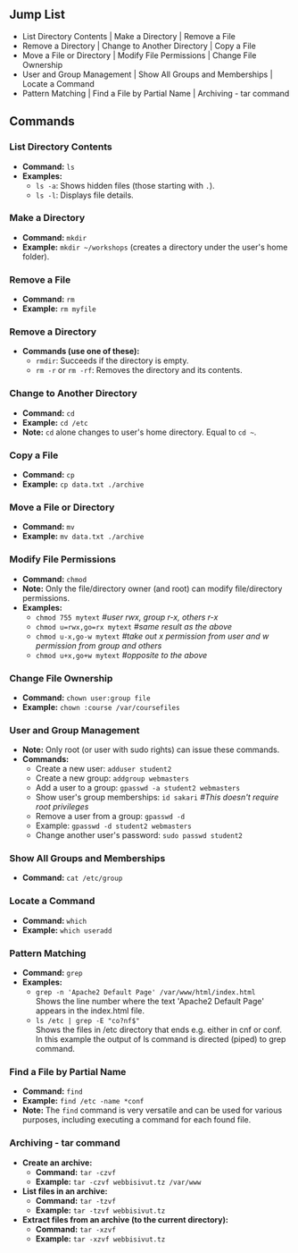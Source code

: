 ## Jump List

- List Directory Contents | Make a Directory | Remove a File
- Remove a Directory | Change to Another Directory | Copy a File
- Move a File or Directory | Modify File Permissions | Change File Ownership
- User and Group Management | Show All Groups and Memberships | Locate a Command
- Pattern Matching | Find a File by Partial Name | Archiving - tar command

## Commands

### List Directory Contents
- **Command:** `ls`
- **Examples:**
  - `ls -a`: Shows hidden files (those starting with `.`).
  - `ls -l`: Displays file details.

### Make a Directory
- **Command:** `mkdir`
- **Example:** `mkdir ~/workshops` (creates a directory under the user's home folder).

### Remove a File
- **Command:** `rm`
- **Example:** `rm myfile`

### Remove a Directory
- **Commands (use one of these):**
  - `rmdir`: Succeeds if the directory is empty.
  - `rm -r` or `rm -rf`: Removes the directory and its contents.

### Change to Another Directory
- **Command:** `cd`
- **Example:** `cd /etc`
- **Note:** `cd` alone changes to user's home directory. Equal to `cd ~`.

### Copy a File
- **Command:** `cp`
- **Example:** `cp data.txt ./archive`

### Move a File or Directory
- **Command:** `mv`
- **Example:** `mv data.txt ./archive`

### Modify File Permissions
- **Command:** `chmod`
- **Note:** Only the file/directory owner (and root) can modify file/directory permissions.
- **Examples:**
  - `chmod 755 mytext` _#user rwx, group r-x, others r-x_
  - `chmod u=rwx,go=rx mytext` _#same result as the above_
  - `chmod u-x,go-w mytext` _#take out x permission from user and w permission from group and others_
  - `chmod u+x,go+w mytext` _#opposite to the above_

### Change File Ownership
- **Command:** `chown user:group file`
- **Example:** `chown :course /var/coursefiles`

### User and Group Management
- **Note:** Only root (or user with sudo rights) can issue these commands.
- **Commands:**
  - Create a new user: `adduser student2`
  - Create a new group: `addgroup webmasters`
  - Add a user to a group: `gpasswd -a student2 webmasters`
  - Show user's group memberships: `id sakari` _#This doesn't require root privileges_
  - Remove a user from a group: `gpasswd -d`
  - Example: `gpasswd -d student2 webmasters`
  - Change another user's password: `sudo passwd student2`

### Show All Groups and Memberships
- **Command:** `cat /etc/group`

### Locate a Command
- **Command:** `which`
- **Example:** `which useradd`

### Pattern Matching
- **Command:** `grep`
- **Examples:**
  - `grep -n 'Apache2 Default Page' /var/www/html/index.html`  
    Shows the line number where the text 'Apache2 Default Page' appears in the index.html file.
  - `ls /etc | grep -E "co?nf$"`  
    Shows the files in /etc directory that ends e.g. either in cnf or conf. In this example the output of ls command is directed (piped) to grep command.

### Find a File by Partial Name
- **Command:** `find`
- **Example:** `find /etc -name *conf`
- **Note:** The `find` command is very versatile and can be used for various purposes, including executing a command for each found file.

### Archiving - tar command
- **Create an archive:**
  - **Command:** `tar -czvf`
  - **Example:** `tar -czvf webbisivut.tz /var/www`
- **List files in an archive:**
  - **Command:** `tar -tzvf`
  - **Example:** `tar -tzvf webbisivut.tz`
- **Extract files from an archive (to the current directory):**
  - **Command:** `tar -xzvf`
  - **Example:** `tar -xzvf webbisivut.tz`
